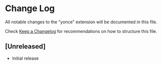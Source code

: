 # Change Log
All notable changes to the "yonce" extension will be documented in this file.

Check [Keep a Changelog](http://keepachangelog.com/) for recommendations on how to structure this file.

## [Unreleased]
- Initial release
